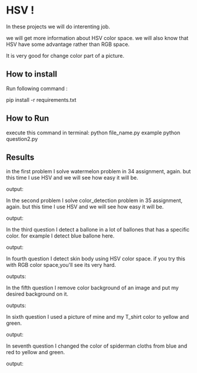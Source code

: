 
# HSV !
In these projects we will do interenting job.

we will get more information about HSV color space.
we will also know that HSV have some advantage rather than RGB space.

It is very good for change color part of a picture.


## How to install
Run following command :

pip install -r requirements.txt


## How to Run
execute this command in terminal:
python file_name.py
example python question2.py

## Results

in the first problem I solve watermelon problem in 34 assignment, again. but this time I use HSV and
we will see how easy it will be.

output:




In the second problem I solve color_detection problem in 35 assignment, again. but this time I use HSV and
we will see how easy it will be.


output:




In the third question I detect a ballone in a lot of ballones that has a specific color.
for example I detect blue ballone here.


output:




In fourth question I detect skin body using HSV color space. if you try this with RGB color space,you'll see its very hard.

outputs:



In the fifth question I remove color background of an image and put my desired background on it. 

outputs:






In sixth question I used a picture of mine and my T_shirt color to yellow and green.

output:





In seventh question I changed the color of spiderman cloths from blue and red to yellow and green.

output:
















